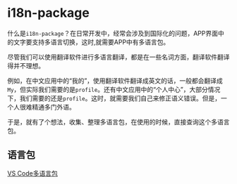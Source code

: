 # i18n-package
什么是`i18n-package`？在日常开发中，经常会涉及到国际化的问题，APP界面中的文字要支持多语言切换，这时,就需要APP中有多语言包。

尽管我们可以使用翻译软件进行多语言翻译，都是在一些名词方面，翻译软件翻译得并不理想。

例如，在中文应用中的“我的”，使用翻译软件翻译成英文的话，一般都会翻译成`My`，但实际我们需要的是`profile`。还有中文应用中的“个人中心”，大部分情况下，我们需要的还是`profile`。这时，就需要我们自己来修正语义错误。但是，一个人很难精通多门外语。

于是，就有了个想法，收集、整理多语言包，在使用的时候，直接查询这个多语言包。

## 语言包

[VS Code多语言包](https://github.com/microsoft/vscode-loc)